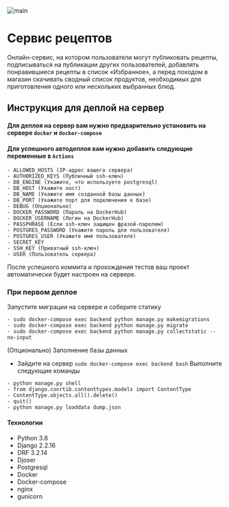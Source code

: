 ![main](https://github.com/borrrv/foodgram-project-react/actions/workflows/main.yml/badge.svg)
# Сервис рецептов
Онлайн-сервис, на котором пользователи могут публиковать рецепты, подписываться на публикации других пользователей, добавлять понравившиеся рецепты в список «Избранное», а перед походом в магазин скачивать сводный список продуктов, необходимых для приготовления одного или нескольких выбранных блюд.
## Инструкция для деплой на сервер
#### Для деплоя на сервер вам нужно предварительно установить на сервере ```docker``` и ```docker-compose```
#### Для успешного автодеплоя вам нужно добавить следующие переменные в ```Actions```
```
- ALLOWED_HOSTS (IP-адрес вашего сервера)
- AUTHORIZED_KEYS (Публичный ssh-ключ)
- DB_ENGINE (Укажите, что используете postgresql)
- DB_HOST (Укажите хост)
- DB_NAME (Укажите имя созданной базы данных)
- DB_PORT (Укажите порт для подключения к базе)
- DEBUG (Опционально)
- DOCKER_PASSWORD (Пароль на DockerHub)
- DOCKER_USERNAME (Логин на DockerHub)
- PASSPHRASE (Если ssh-ключ защищен фразой-паролем)
- POSTGRES_PASSWORD (Укажите пароль для пользователя)
- POSTGRES_USER (Укажите имя пользователя)
- SECRET_KEY 
- SSH_KEY (Приватный ssh-ключ)
- USER (Пользователь сервера)
```
После успешного коммита и прохождения тестов ваш проект автоматически будет настроен на сервере. 
### При первом деплое
Запустите миграции на сервере и соберите статику
```
- sudo docker-compose exec backend python manage.py makemigrations 
- sudo docker-compose exec backend python manage.py migrate
- sudo docker-compose exec backend python manage.py collectstatic --no-input
```
(Опционально) Заполнение базы данных
- Зайдите на сервер
```sudo docker-compose exec backend bash```
Выполните следующие команды
```
- python manage.py shell
- from django.conrtib.contenttypes.models import ContentType
- ContentType.objects.all().delete()
- quit()
- python manage.py loaddata dump.json
```
#### Технологии
- Python 3.8
- Django 2.2.16
- DRF 3.2.14
- Djoser
- Postgresql
- Docker
- Docker-compose
- nginx
- gunicorn
